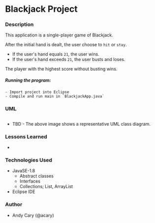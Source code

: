 # Blackjack Project

### Description

This application is a single-player game of Blackjack.

After the initial hand is dealt, the user choose to `hit` or `stay`.

- If the user's hand equals `21`, the user wins.
- If the user's hand exceeds `21`, the user busts and loses.

The player with the highest score without busting wins.

##### Running the program:
```
- Import project into Eclipse
- Compile and run main in `BlackjackApp.java`
```

### UML

![]()

- TBD - The above image shows a representative UML class diagram.

### Lessons Learned

- 

### Technologies Used

- JavaSE-1.8
  - Abstract classes
  - Interfaces
  - Collections; List, ArrayList
- Eclipse IDE

### Author

- Andy Cary (@acary)
